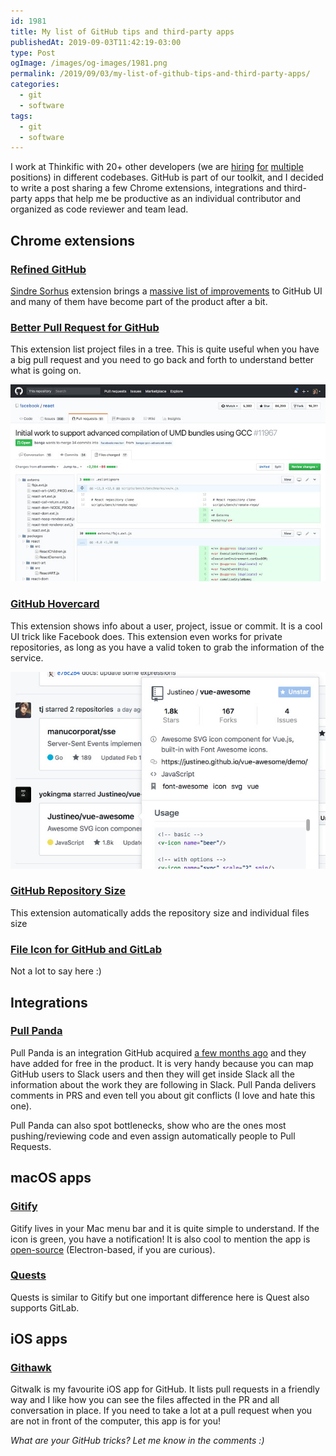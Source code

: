 ```yaml
---
id: 1981
title: My list of GitHub tips and third-party apps
publishedAt: 2019-09-03T11:42:19-03:00
type: Post
ogImage: /images/og-images/1981.png
permalink: /2019/09/03/my-list-of-github-tips-and-third-party-apps/
categories:
  - git
  - software
tags:
  - git
  - software
---
```

I work at Thinkific with 20+ other developers (we are [hiring](http://bit.ly/thnk-eng-team-lead) [for](http://bit.ly/thnk-eng-lead) [multiple](http://bit.ly/thnk-senior-front-end-engineer) positions) in different codebases. GitHub is part of our toolkit, and I decided to write a post sharing a few Chrome extensions, integrations and third-party apps that help me be productive as an individual contributor and organized as code reviewer and team lead.

## Chrome extensions 

### [Refined GitHub](https://chrome.google.com/webstore/detail/refined-github/hlepfoohegkhhmjieoechaddaejaokhf?hl=en)

[Sindre Sorhus](https://sindresorhus.com/) extension brings a [massive list of improvements](https://github.com/sindresorhus/refined-github#repositories) to GitHub UI and many of them have become part of the product after a bit.

### [Better Pull Request for GitHub](https://chrome.google.com/webstore/detail/better-pull-request-for-g/nfhdjopbhlggibjlimhdbogflgmbiahc?hl=en)

This extension list project files in a tree. This is quite useful when you have a big pull request and you need to go back and forth to understand better what is going on.

<img src="/wp-content/uploads/2019/09/better-pull-request-for-github.jpg" alt="" className="wp-image-1984" />

### [GitHub Hovercard](https://chrome.google.com/webstore/detail/github-hovercard/mmoahbbnojgkclgceahhakhnccimnplk?hl=en)

This extension shows info about a user, project, issue or commit. It is a cool UI trick like Facebook does. This extension even works for private repositories, as long as you have a valid token to grab the information of the service.

<img src="/wp-content/uploads/2019/09/hover-cards.jpg" alt="" className="wp-image-1986" />

### [GitHub Repository Size](https://chrome.google.com/webstore/detail/github-repository-size/apnjnioapinblneaedefcnopcjepgkci?hl=en)

This extension automatically adds the repository size and individual files size

### [File Icon for GitHub and GitLab](https://chrome.google.com/webstore/detail/file-icon-for-github-and/ficfmibkjjnpogdcfhfokmihanoldbfe)

Not a lot to say here :)

## Integrations

### [Pull Panda](https://pullpanda.com/)

Pull Panda is an integration GitHub acquired [a few months ago](https://pullpanda.com/github) and they have added for free in the product. It is very handy because you can map GitHub users to Slack users and then they will get inside Slack all the information about the work they are following in Slack. Pull Panda delivers comments in PRS and even tell you about git conflicts (I love and hate this one).

Pull Panda can also spot bottlenecks, show who are the ones most pushing/reviewing code and even assign automatically people to Pull Requests.

## macOS apps

### [Gitify](https://www.gitify.io/)

Gitify lives in your Mac menu bar and it is quite simple to understand. If the icon is green, you have a notification! It is also cool to mention the app is [open-source](https://github.com/manosim/gitify) (Electron-based, if you are curious). 

### [Quests](https://steamclock.com/quests/)

Quests is similar to Gitify but one important difference here is Quest also supports GitLab.

## iOS apps

### [Githawk](http://githawk.com/)

Gitwalk is my favourite iOS app for GitHub. It lists pull requests in a friendly way and I like how you can see the files affected in the PR and all conversation in place. If you need to take a lot at a pull request when you are not in front of the computer, this app is for you!

_What are your GitHub tricks? Let me know in the comments :)_
